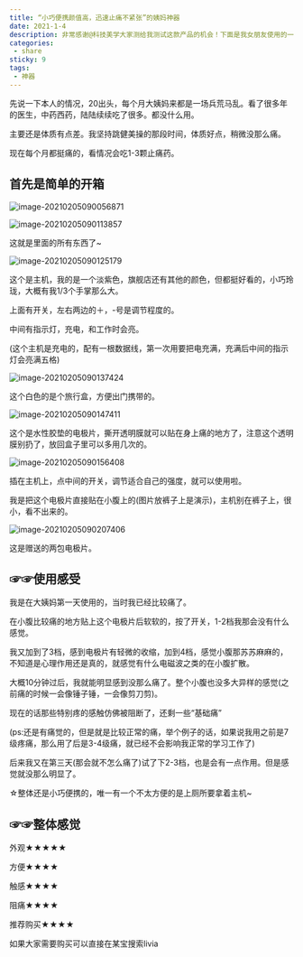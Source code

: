 ```yaml
---
title: “小巧便携颜值高，迅速止痛不紧张”的姨妈神器
date: 2021-1-4
description: 非常感谢@科技美学大家测给我测试这款产品的机会！下面是我女朋友使用的一些感受
categories:
 - share
sticky: 9
tags:
 - 神器
---
```


先说一下本人的情况，20出头，每个月大姨妈来都是一场兵荒马乱。看了很多年的医生，中药西药，陆陆续续吃了很多。都没什么用。

主要还是体质有点差。我坚持跳健美操的那段时间，体质好点，稍微没那么痛。

现在每个月都挺痛的，看情况会吃1-3颗止痛药。



## 首先是简单的开箱

![image-20210205090056871](http://qcdn.ytl003.com/md/image-20210205090056871.png)



![image-20210205090113857](http://qcdn.ytl003.com/md/image-20210205090113857.png)

这就是里面的所有东西了~

![image-20210205090125179](http://qcdn.ytl003.com/md/image-20210205090125179.png)

这个是主机，我的是一个淡紫色，旗舰店还有其他的颜色，但都挺好看的，小巧玲珑，大概有我1/3个手掌那么大。

上面有开关，左右两边的＋，-号是调节程度的。

中间有指示灯，充电，和工作时会亮。

(这个主机是充电的，配有一根数据线，第一次用要把电充满，充满后中间的指示灯会亮满五格)

![image-20210205090137424](http://qcdn.ytl003.com/md/image-20210205090137424.png)

这个白色的是个旅行盒，方便出门携带的。

![image-20210205090147411](http://qcdn.ytl003.com/md/image-20210205090147411.png)

这个是水性胶垫的电极片，撕开透明膜就可以贴在身上痛的地方了，注意这个透明膜别扔了，放回盒子里可以多用几次的。

![image-20210205090156408](http://qcdn.ytl003.com/md/image-20210205090156408.png)

插在主机上，点中间的开关，调节适合自己的强度，就可以使用啦。

我是把这个电极片直接贴在小腹上的(图片放裤子上是演示)，主机别在裤子上，很小，看不出来的。

![image-20210205090207406](http://qcdn.ytl003.com/md/image-20210205090207406.png)

这是赠送的两包电极片。

 

## ☞☞使用感受

我是在大姨妈第一天使用的，当时我已经比较痛了。

在小腹比较痛的地方贴上这个电极片后软软的，按了开关，1-2档我那会没有什么感觉。

我又加到了3档，感到电极片有轻微的收缩，加到4档，感觉小腹那苏苏麻麻的，不知道是心理作用还是真的，就感觉有什么电磁波之类的在小腹扩散。

 

大概10分钟过后，我就能明显感到没那么痛了。整个小腹也没多大异样的感觉(之前痛的时候一会像锤子锤，一会像剪刀剪)。

现在的话那些特别疼的感触仿佛被阻断了，还剩一些“基础痛”

 

(ps:还是有痛觉的，但是就是比较正常的痛，举个例子的话，如果说我用之前是7级疼痛，那么用了后是3-4级痛，就已经不会影响我正常的学习工作了)

 

后来我又在第三天(那会就不怎么痛了)试了下2-3档，也是会有一点作用。但是感觉就没那么明显了。

 

☆整体还是小巧便携的，唯一有一个不太方便的是上厕所要拿着主机~

 

## ☞☞整体感觉

外观★★★★★

方便★★★★

触感★★★★

阻痛★★★★

推荐购买★★★★

如果大家需要购买可以直接在某宝搜索livia